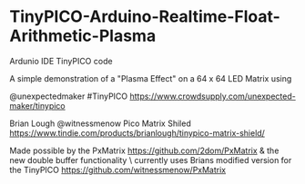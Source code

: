 # TinyPICO-Arduino-Realtime-Float-Arithmetic-Plasma
Ardunio IDE TinyPICO code

A simple demonstration of a "Plasma Effect" on a 64 x 64 LED Matrix using

@unexpectedmaker #TinyPICO https://www.crowdsupply.com/unexpected-maker/tinypico

Brian Lough @witnessmenow Pico Matrix Shiled https://www.tindie.com/products/brianlough/tinypico-matrix-shield/

Made possible by the PxMatrix https://github.com/2dom/PxMatrix & the new double buffer functionality
  \ 
    currently uses Brians modified version for the TinyPICO https://github.com/witnessmenow/PxMatrix
